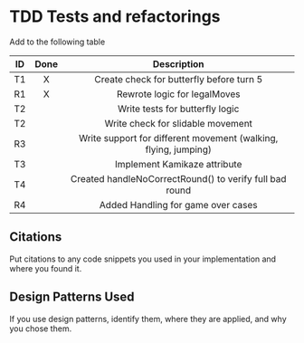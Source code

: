 # TDD Tests and refactorings

Add to the following table

| ID  | Done |                           Description                           |
|-----|:----:|:---------------------------------------------------------------:|
| T1  |  X   |            Create check for butterfly before turn 5             |
| R1  |  X   |                  Rewrote logic for legalMoves                   |
| T2  |      |                 Write tests for butterfly logic                 |
| T2  |      |                Write check for slidable movement                |
| R3  |      | Write support for different movement (walking, flying, jumping) |
| T3  |      |                  Implement Kamikaze attribute                   |
| T4  |      |     Created handleNoCorrectRound() to verify full bad round     |
| R4  |      |               Added Handling for game over cases                |                                             |

## Citations

Put citations to any code snippets you used in your implementation and
where you found it.

## Design Patterns Used

If you use design patterns, identify them, where they are applied, and 
why you chose them.